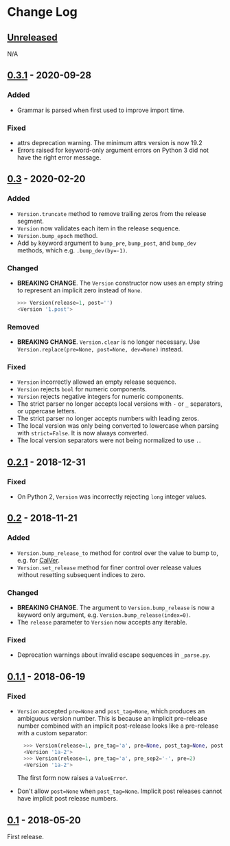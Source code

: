# Change Log

## [Unreleased][unreleased]
N/A

## [0.3.1][] - 2020-09-28
### Added
- Grammar is parsed when first used to improve import time.

### Fixed
- attrs deprecation warning. The minimum attrs version is now 19.2
- Errors raised for keyword-only argument errors on Python 3 did not have the
  right error message.

## [0.3][] - 2020-02-20
### Added
- `Version.truncate` method to remove trailing zeros from the release segment.
- `Version` now validates each item in the release sequence.
- `Version.bump_epoch` method.
- Add `by` keyword argument to `bump_pre`, `bump_post`, and `bump_dev` methods,
  which e.g. `.bump_dev(by=-1)`.

### Changed
- **BREAKING CHANGE**. The `Version` constructor now uses an empty string to
  represent an implicit zero instead of `None`.

  ```python
  >>> Version(release=1, post='')
  <Version '1.post'>
  ```

### Removed
- **BREAKING CHANGE**. `Version.clear` is no longer necessary. Use
  `Version.replace(pre=None, post=None, dev=None)` instead.

### Fixed
- `Version` incorrectly allowed an empty release sequence.
- `Version` rejects `bool` for numeric components.
- `Version` rejects negative integers for numeric components.
- The strict parser no longer accepts local versions with `-` or `_` separators,
  or uppercase letters.
- The strict parser no longer accepts numbers with leading zeros.
- The local version was only being converted to lowercase when parsing with
  `strict=False`. It is now always converted.
- The local version separators were not being normalized to use `.`.

## [0.2.1][] - 2018-12-31
### Fixed
- On Python 2, `Version` was incorrectly rejecting `long` integer values.

## [0.2][] - 2018-11-21
### Added
- `Version.bump_release_to` method for control over the value to bump to, e.g.
  for [CalVer][].
- `Version.set_release` method for finer control over release values without
  resetting subsequent indices to zero.

### Changed
- **BREAKING CHANGE**. The argument to `Version.bump_release` is now a keyword
  only argument, e.g. `Version.bump_release(index=0)`.
- The `release` parameter to `Version` now accepts any iterable.

### Fixed
- Deprecation warnings about invalid escape sequences in `_parse.py`.

[CalVer]: (https://calver.org)

## [0.1.1][] - 2018-06-19
### Fixed
- `Version` accepted `pre=None` and `post_tag=None`, which produces an
  ambiguous version number. This is because an implicit pre-release
  number combined with an implicit post-release looks like a pre-release
  with a custom separator:

  ```python
    >>> Version(release=1, pre_tag='a', pre=None, post_tag=None, post=2)
    <Version '1a-2'>
    >>> Version(release=1, pre_tag='a', pre_sep2='-', pre=2)
    <Version '1a-2'>
  ```

  The first form now raises a `ValueError`.
- Don't allow `post=None` when `post_tag=None`. Implicit post releases
  cannot have implicit post release numbers.

## [0.1][] - 2018-05-20

First release.

[unreleased]: https://github.com/RazerM/parver/compare/0.3.1...HEAD
[0.3.1]: https://github.com/RazerM/parver/compare/0.3...0.3.1
[0.3]: https://github.com/RazerM/parver/compare/0.2.1...0.3
[0.2.1]: https://github.com/RazerM/parver/compare/0.2...0.2.1
[0.2]: https://github.com/RazerM/parver/compare/0.1.1...0.2
[0.1.1]: https://github.com/RazerM/parver/compare/0.1...0.1.1
[0.1]: https://github.com/RazerM/parver/compare/f69c63c52604823653ad2a24651bcaab3de1cce8...0.1
